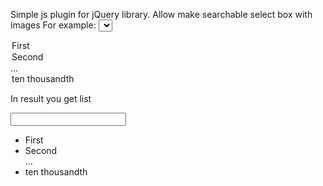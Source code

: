 Simple js plugin for jQuery library.
Allow make searchable select box with images
For example:
<select id='my_selectbox'>
<option value='1' class='opt1'>First</option>
<option value='2' class='opt2'>Second</option>
...
<option value='10000' class='opt10000'>ten thousandth</option>
</select>
<script type='text/javascript'>
$(document).ready(function(){
    $('#my_selectbox')..simpSelect();
});
</script>

In result you get list 
<div class="simpSelectCont expanded">
<span class="icon  toggle-simpSelect"></span>
<input class="form-control input-sm simpSelectSearch">
<ul class='simpSelectList'>
   <li class='opt1'><a class=simpSelectItm' data_val='1'>First</a></li>
   <li class='opt1'><a class=simpSelectItm' data_val='2'>Second</a></li>
   ...
   <li class='opt10000'><a class='simpSelectItm' data_val='10000'>ten thousandth</a></li>
</ul>
</div>



